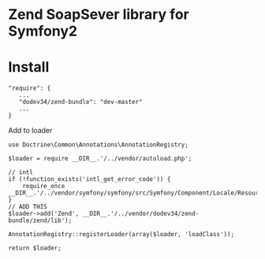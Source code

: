 Zend SoapSever library for Symfony2
==============

Install
==============
```
"require": {
   ...
   "dodev34/zend-bundle": "dev-master"
   ...
}
```

Add to loader
```
use Doctrine\Common\Annotations\AnnotationRegistry;

$loader = require __DIR__.'/../vendor/autoload.php';

// intl
if (!function_exists('intl_get_error_code')) {
    require_once __DIR__.'/../vendor/symfony/symfony/src/Symfony/Component/Locale/Resources/stubs/functions.php';
}
// ADD THIS
$loader->add('Zend', __DIR__.'/../vendor/dodev34/zend-bundle/zend/lib');

AnnotationRegistry::registerLoader(array($loader, 'loadClass'));

return $loader;
```